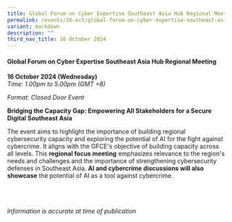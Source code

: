 ```yaml
---
title: Global Forum on Cyber Expertise Southeast Asia Hub Regional Meeting
permalink: /events/16-oct/global-forum-on-cyber-expertise-southeast-asia-hub-regional-meeting/
variant: markdown
description: ""
third_nav_title: 16 October 2024
---
```

#### **Global Forum on Cyber Expertise Southeast Asia Hub Regional Meeting**

**16 October 2024 (Wednesday)**  
*Time: 1.00pm to 5.00pm (GMT +8)*

*Format: Closed Door Event*

**Bridging the Capacity Gap: Empowering All Stakeholders for a Secure Digital Southeast Asia**

The event aims to highlight the importance of building regional cybersecurity capacity and exploring the potential of AI for the fight against cybercrime. It aligns with the GFCE's objective of building capacity across all levels. This **regional focus meeting** emphasizes relevance to the region's needs and challenges and the importance of strengthening cybersecurity defenses in Southeast Asia. **AI and cybercrime discussions will also showcase** the potential of AI as a tool against cybercrime. 

<br><br><br>
*Information is accurate at time of publication*